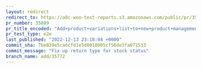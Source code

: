 ```yaml
---
layout: redirect
redirect_to: https://a8c-woo-test-reports.s3.amazonaws.com/public/pr/35889/e2e/index.html
pr_number: 35889
pr_title_encoded: "Add+product+variations+list+to+new+product+management+experience"
pr_test_type: e2e
last_published: "2022-12-13 23:18:04 +0000"
commit_sha: 7be839e5ca6cfd1e5d0018005cf56de3fa071533
commit_message: "Fix up return type for stock status"
branch_name: add/35772
---
```

